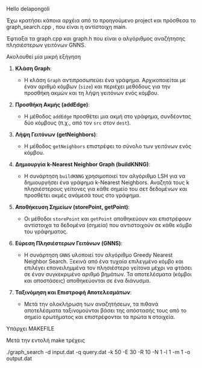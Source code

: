 Hello delapongoli

Έχω κρατήσει κάποια αρχέια από το προηγούμενο project και πρόσθεσα το graph_search.cpp , που είναι η αντίστοιχη main.

Έφτιαξα τα graph.cpp και graph.h που είναι ο αλγόριθμος αναζήτησης πλησιέστερων γειτόνων GNNS.

Ακολουθεί μία μικρή εξήγηση 

1. **Κλάση Graph**:
   - Η κλάση `Graph` αντιπροσωπεύει ένα γράφημα. Αρχικοποιείται με έναν αριθμό κόμβων (`size`) και περιέχει μεθόδους για την προσθήκη ακμών και τη λήψη γειτόνων ενός κόμβου.

2. **Προσθήκη Ακμής (addEdge)**:
   - Η μέθοδος `addEdge` προσθέτει μια ακμή στο γράφημα, συνδέοντας δύο κόμβους (π.χ., από τον `src` στον `dest`).

3. **Λήψη Γειτόνων (getNeighbors)**:
   - Η μέθοδος `getNeighbors` επιστρέφει το σύνολο των γειτόνων ενός κόμβου.

4. **Δημιουργία k-Νearest Neighbor Graph (buildKNNG)**:
   - Η συνάρτηση `buildKNNG` χρησιμοποιεί τον αλγόριθμο LSH για να δημιουργήσει ένα γράφημα k-Nearest Neighbors. Αναζητά τους k πλησιέστερους γείτονες για κάθε σημείο του σετ δεδομένων και προσθέτει ακμές ανάμεσά τους στο γράφημα.

5. **Αποθήκευση Σημείων (storePoint, getPoint)**:
   - Οι μέθοδοι `storePoint` και `getPoint` αποθηκεύουν και επιστρέφουν αντίστοιχα τα δεδομένα (σημεία) που αντιστοιχούν σε κάθε κόμβο του γράφηματος.

6. **Εύρεση Πλησιέστερων Γειτόνων (GNNS)**:
   - Η συνάρτηση `GNNS` υλοποιεί τον αλγόριθμο Greedy Nearest Neighbor Search. Ξεκινά από ένα τυχαία επιλεγμένο κόμβο και επιλέγει επανειλημμένα τον πλησιέστερο γείτονα μέχρι να φτάσει σε έναν συγκεκριμένο αριθμό βημάτων. Τα αποτελέσματα (κόμβοι και αποστάσεις) αποθηκεύονται σε ένα διάνυσμα.

7. **Ταξινόμηση και Επιστροφή Αποτελεσμάτων**:
   - Μετά την ολοκλήρωση των αναζητήσεων, τα πιθανά αποτελέσματα ταξινομούνται βάσει της απόστασής τους από το σημείο ερωτήματος και επιστρέφονται τα πρώτα `N` στοιχεία.

Υπάρχει MAKEFILE

Μετά την εντολή make τρέχεις 

./graph_search -d input.dat -q query.dat -k 50 -E 30 -R 10 -N 1 -l 1 -m 1 -o output.dat

